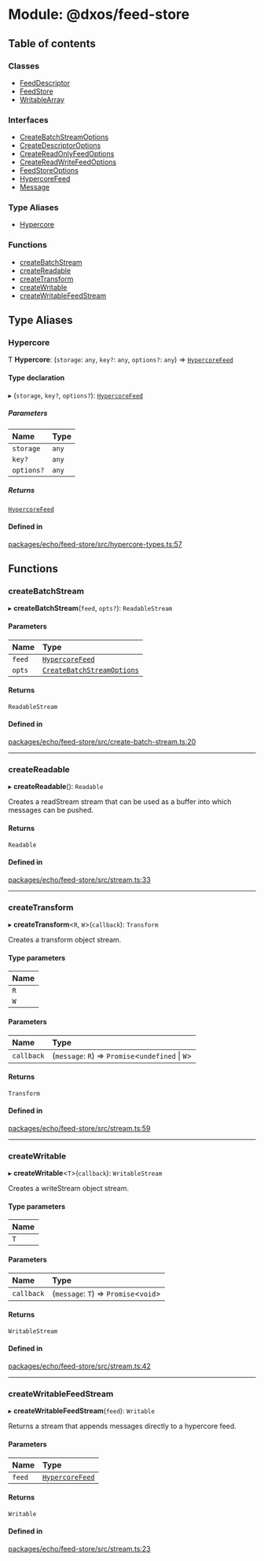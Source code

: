 # Module: @dxos/feed-store

## Table of contents

### Classes

- [FeedDescriptor](../classes/dxos_feed_store.FeedDescriptor.md)
- [FeedStore](../classes/dxos_feed_store.FeedStore.md)
- [WritableArray](../classes/dxos_feed_store.WritableArray.md)

### Interfaces

- [CreateBatchStreamOptions](../interfaces/dxos_feed_store.CreateBatchStreamOptions.md)
- [CreateDescriptorOptions](../interfaces/dxos_feed_store.CreateDescriptorOptions.md)
- [CreateReadOnlyFeedOptions](../interfaces/dxos_feed_store.CreateReadOnlyFeedOptions.md)
- [CreateReadWriteFeedOptions](../interfaces/dxos_feed_store.CreateReadWriteFeedOptions.md)
- [FeedStoreOptions](../interfaces/dxos_feed_store.FeedStoreOptions.md)
- [HypercoreFeed](../interfaces/dxos_feed_store.HypercoreFeed.md)
- [Message](../interfaces/dxos_feed_store.Message.md)

### Type Aliases

- [Hypercore](dxos_feed_store.md#hypercore)

### Functions

- [createBatchStream](dxos_feed_store.md#createbatchstream)
- [createReadable](dxos_feed_store.md#createreadable)
- [createTransform](dxos_feed_store.md#createtransform)
- [createWritable](dxos_feed_store.md#createwritable)
- [createWritableFeedStream](dxos_feed_store.md#createwritablefeedstream)

## Type Aliases

### Hypercore

Ƭ **Hypercore**: (`storage`: `any`, `key?`: `any`, `options?`: `any`) => [`HypercoreFeed`](../interfaces/dxos_feed_store.HypercoreFeed.md)

#### Type declaration

▸ (`storage`, `key?`, `options?`): [`HypercoreFeed`](../interfaces/dxos_feed_store.HypercoreFeed.md)

##### Parameters

| Name | Type |
| :------ | :------ |
| `storage` | `any` |
| `key?` | `any` |
| `options?` | `any` |

##### Returns

[`HypercoreFeed`](../interfaces/dxos_feed_store.HypercoreFeed.md)

#### Defined in

[packages/echo/feed-store/src/hypercore-types.ts:57](https://github.com/dxos/dxos/blob/e3b936721/packages/echo/feed-store/src/hypercore-types.ts#L57)

## Functions

### createBatchStream

▸ **createBatchStream**(`feed`, `opts?`): `ReadableStream`

#### Parameters

| Name | Type |
| :------ | :------ |
| `feed` | [`HypercoreFeed`](../interfaces/dxos_feed_store.HypercoreFeed.md) |
| `opts` | [`CreateBatchStreamOptions`](../interfaces/dxos_feed_store.CreateBatchStreamOptions.md) |

#### Returns

`ReadableStream`

#### Defined in

[packages/echo/feed-store/src/create-batch-stream.ts:20](https://github.com/dxos/dxos/blob/e3b936721/packages/echo/feed-store/src/create-batch-stream.ts#L20)

___

### createReadable

▸ **createReadable**(): `Readable`

Creates a readStream stream that can be used as a buffer into which messages can be pushed.

#### Returns

`Readable`

#### Defined in

[packages/echo/feed-store/src/stream.ts:33](https://github.com/dxos/dxos/blob/e3b936721/packages/echo/feed-store/src/stream.ts#L33)

___

### createTransform

▸ **createTransform**<`R`, `W`\>(`callback`): `Transform`

Creates a transform object stream.

#### Type parameters

| Name |
| :------ |
| `R` |
| `W` |

#### Parameters

| Name | Type |
| :------ | :------ |
| `callback` | (`message`: `R`) => `Promise`<`undefined` \| `W`\> |

#### Returns

`Transform`

#### Defined in

[packages/echo/feed-store/src/stream.ts:59](https://github.com/dxos/dxos/blob/e3b936721/packages/echo/feed-store/src/stream.ts#L59)

___

### createWritable

▸ **createWritable**<`T`\>(`callback`): `WritableStream`

Creates a writeStream object stream.

#### Type parameters

| Name |
| :------ |
| `T` |

#### Parameters

| Name | Type |
| :------ | :------ |
| `callback` | (`message`: `T`) => `Promise`<`void`\> |

#### Returns

`WritableStream`

#### Defined in

[packages/echo/feed-store/src/stream.ts:42](https://github.com/dxos/dxos/blob/e3b936721/packages/echo/feed-store/src/stream.ts#L42)

___

### createWritableFeedStream

▸ **createWritableFeedStream**(`feed`): `Writable`

Returns a stream that appends messages directly to a hypercore feed.

#### Parameters

| Name | Type |
| :------ | :------ |
| `feed` | [`HypercoreFeed`](../interfaces/dxos_feed_store.HypercoreFeed.md) |

#### Returns

`Writable`

#### Defined in

[packages/echo/feed-store/src/stream.ts:23](https://github.com/dxos/dxos/blob/e3b936721/packages/echo/feed-store/src/stream.ts#L23)
